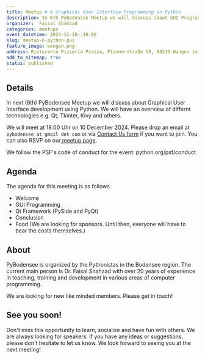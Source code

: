 ```yaml
---
title: Meetup # 6 Graphical User Interface Programming in Python
description: In 6th PyBodensee Meetup we will discuss about GUI Programming in Python.
organizer:  Faisal Shahzad
categories: meetups
event_datetime: 2024-12-10::18:00
slug: meetup-6-python-gui
feature_image: wangen.png
address: Ristorante Pizzeria Piazza, Pfannerstraße 58, 88239 Wangen im Allgäu, Germany
add_to_sitemap: true
status: published
---
```


## Details
In next (6th) PyBodensee Meetup we will discuss about Graphical User Interface development using Python. We will have an overview of differnt technologies e.g. Qt, Tkinter, Kivy and others.

We will meet at 18:00 Uhr on 10 December 2024. Please drop an email at ``pybodensee at gmail dot com`` or via [Contact Us form](/pages/contact/) if you want to join. You can also RSVP on our[ meetup page](https://www.meetup.com/pybodensee/).

We follow the PSF's code of conduct for the event: python.org/psf/conduct

## Agenda

The agenda for this meeting is as follows. 

- Welcome
- GUI Programming
- Qt Framework (PySide and PyQt)
- Conclusion
- Food (We are looking for sponsors. Until then, everyone will have to bear the costs themselves.)

## About

PyBodensee is organized by the Pythonistas in the Bodensee region. The current main person is Dr. Faisal Shahzad with over 20 years of experience in teaching, training and development in various areas of computer programming.

We are looking for new like minded members. Please get in touch!


## See you soon!
Don't miss this opportunity to learn, socialize and have fun with others. We are always looking for speakers. If you have any ideas or suggestions, please don't hesitate to let us know. We look forward to seeing you at the next meeting!